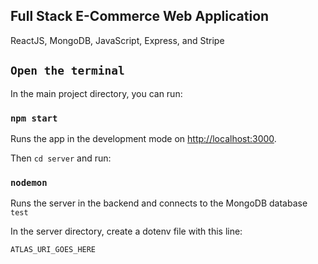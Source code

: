 ## Full Stack E-Commerce Web Application

ReactJS, MongoDB, JavaScript, Express, and Stripe

## `Open the terminal`

In the main project directory, you can run:

### `npm start`

Runs the app in the development mode on [http://localhost:3000](http://localhost:3000).

Then `cd server` and run:

### `nodemon`

Runs the server in the backend and connects to the MongoDB database  `test`

In the server directory, create a dotenv file with this line:

```
ATLAS_URI_GOES_HERE
```



